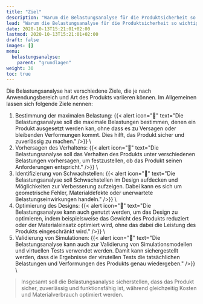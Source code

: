 ```yaml
---
title: "Ziel"
description: "Warum die Belastungsanalyse für die Produktsicherheit so wichtig ist"
lead: "Warum die Belastungsanalyse für die Produktsicherheit so wichtig ist"
date: 2020-10-13T15:21:01+02:00
lastmod: 2020-10-13T15:21:01+02:00
draft: false
images: []
menu:
  belastungsanalyse:
    parent: "grundlagen"
weight: 30
toc: true
---
```


Die Belastungsanalyse hat verschiedene Ziele, die je nach Anwendungsbereich und Art des Produkts variieren können. Im Allgemeinen lassen sich folgende Ziele nennen:

1. Bestimmung der maximalen Belastung:
{{< alert icon="👀" text="Die Belastungsanalyse soll die maximale Belastungen bestimmen, denen ein Produkt ausgesetzt werden kan, ohne dass es zu Versagen oder bleibenden Verformungen kommt. Dies hilft, das Produkt sicher und zuverlässig zu machen." />}}
\
2. Vorhersagen des Verhaltens:
{{< alert icon="🤯" text="Die Belastungsanalyse soll das Verhalten des Produkts unter verschiedenen Belastungen vorhersagen, um festzustellen, ob das Produkt seinen Anforderungen entspricht." />}}
\
3. Identifizierung von Schwachstellen:
{{< alert icon="😬" text="Die Belastungsanalyse soll Schwachstellen im Design aufdecken und Möglichkeiten zur Verbesserung aufzeigen. Dabei kann es sich um geometrische Fehler, Materialdefekte oder unerwartete Belastungseinwirkungen handeln." />}}
\
4. Optimierung des Designs:
{{< alert icon="👾" text="Die Belastungsanalyse kann auch genutzt werden, um das Design zu optimieren, indem beispielsweise das Gewicht des Produkts reduziert oder der Materialeinsatz optimiert wird, ohne das dabei die Leistung des Produkts eingeschränkt wird." />}}
\
5. Validierung von Simulationen:
{{< alert icon="🥳" text="Die Belastungsanalyse kann auch zur Validierung von Simulationsmodellen und virtuellen Tests verwendet werden. Damit kann sichergestellt werden, dass die Ergebnisse der virutellen Tests die tatsächlichen Belastungen und Verformungen des Produkts genau wiedergeben." />}}
 \
>Insgesamt soll die Belastungsanalyse sicherstellen, dass das Produkt sicher, zuverlässig und funktionsfähig ist, während gleichzeitig Kosten und Materialverbrauch optimiert werden. 
